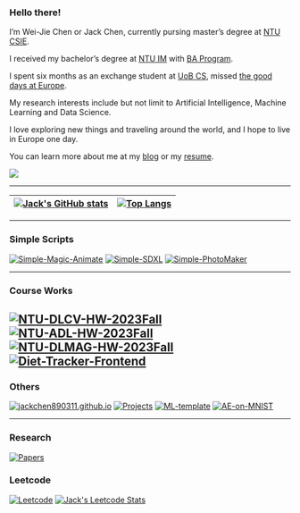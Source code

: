<!--
**JackChen890311/JackChen890311** is a ✨ _special_ ✨ repository because its `README.md` (this file) appears on your GitHub profile.

Here are some ideas to get you started:

- 🔭 I’m currently working on ...
- 🌱 I’m currently learning ...
- 👯 I’m looking to collaborate on ...
- 🤔 I’m looking for help with ...
- 💬 Ask me about ...
- 📫 How to reach me: ...
- 😄 Pronouns: ...
- ⚡ Fun fact: ...
-->


### Hello there!
I’m Wei-Jie Chen or Jack Chen, currently pursing master’s degree at [NTU CSIE](https://www.csie.ntu.edu.tw/).

I received my bachelor’s degree at [NTU IM](https://management.ntu.edu.tw/IM/) with [BA Program](https://management.ntu.edu.tw/course/BA_P).

I spent six months as an exchange student at [UoB CS](https://www.birmingham.ac.uk/schools/computer-science/index.aspx), missed [the good days at Europe](https://drive.google.com/file/d/14SxoAykrN-P9K9EWbZMy3JPj-MPAvaqB/view?usp=sharing).

My research interests include but not limit to Artificial Intelligence, Machine Learning and Data Science.

I love exploring new things and traveling around the world, and I hope to live in Europe one day.

You can learn more about me at my [blog](https://jackchen890311.github.io/) or my [resume](https://docs.google.com/document/d/1y3-RGskAtDnl6C83Bwbq_pf8jhSI5daDFfzD9RlFZ50/edit).

![](https://komarev.com/ghpvc/?username=JackChen890311&style=for-the-badge&color=blueviolet)

---

| [![Jack's GitHub stats](https://github-readme-stats.vercel.app/api?username=JackChen890311&show_icons=true&theme=aura)](https://github.com/anuraghazra/github-readme-stats) |[![Top Langs](https://github-readme-stats.vercel.app/api/top-langs/?username=JackChen890311&layout=compact&theme=aura&hide=Jupyter+Notebook,HTML,CSS,SCSS)](https://github.com/anuraghazra/github-readme-stats)|
| ------------- | ------------- |

---

### Simple Scripts 
[![Simple-Magic-Animate](https://github-readme-stats.vercel.app/api/pin/?username=JackChen890311&repo=Simple-Magic-Animate&theme=aura)](https://github.com/JackChen890311/Simple-Magic-Animate)
[![Simple-SDXL](https://github-readme-stats.vercel.app/api/pin/?username=JackChen890311&repo=Simple-SDXL&theme=aura)](https://github.com/JackChen890311/Simple-SDXL)
[![Simple-PhotoMaker](https://github-readme-stats.vercel.app/api/pin/?username=JackChen890311&repo=Simple-PhotoMaker&theme=aura)](https://github.com/JackChen890311/Simple-PhotoMaker)

---

### Course Works
[![NTU-DLCV-HW-2023Fall](https://github-readme-stats.vercel.app/api/pin/?username=JackChen890311&repo=NTU-DLCV-HW-2023Fall&theme=aura)](https://github.com/JackChen890311/NTU-DLCV-HW-2023Fall)
[![NTU-ADL-HW-2023Fall](https://github-readme-stats.vercel.app/api/pin/?username=JackChen890311&repo=NTU-ADL-HW-2023Fall&theme=aura)](https://github.com/JackChen890311/NTU-ADL-HW-2023Fall)
[![NTU-DLMAG-HW-2023Fall](https://github-readme-stats.vercel.app/api/pin/?username=JackChen890311&repo=NTU-DLMAG-HW-2023Fall&theme=aura)](https://github.com/JackChen890311/NTU-DLMAG-HW-2023Fall)
[![Diet-Tracker-Frontend](https://github-readme-stats.vercel.app/api/pin/?username=JackChen890311&repo=Diet-Tracker-Frontend&theme=aura)](https://github.com/JackChen890311/Diet-Tracker-Frontend)
---

### Others
[![jackchen890311.github.io](https://github-readme-stats.vercel.app/api/pin/?username=JackChen890311&repo=jackchen890311.github.io&theme=aura)](https://github.com/JackChen890311/jackchen890311.github.io)
[![Projects](https://github-readme-stats.vercel.app/api/pin/?username=JackChen890311&repo=Projects&theme=aura)](https://github.com/JackChen890311/Projects)
[![ML-template](https://github-readme-stats.vercel.app/api/pin/?username=JackChen890311&repo=ML-template&theme=aura)](https://github.com/JackChen890311/ML-template)
[![AE-on-MNIST](https://github-readme-stats.vercel.app/api/pin/?username=JackChen890311&repo=AE-on-MNIST&theme=aura)](https://github.com/JackChen890311/AE-on-MNIST)

---
### Research
[![Papers](https://github-readme-stats.vercel.app/api/pin/?username=JackChen890311&repo=Papers&theme=aura)](https://github.com/JackChen890311/Papers)

### Leetcode
[![Leetcode](https://github-readme-stats.vercel.app/api/pin/?username=JackChen890311&repo=Leetcode&theme=aura)](https://github.com/JackChen890311/Leetcode)
[![Jack's Leetcode Stats](https://leetcard.jacoblin.cool/JackChen890311/?theme=dark&ext=heatmap)](https://leetcode.com/JackChen890311/)
